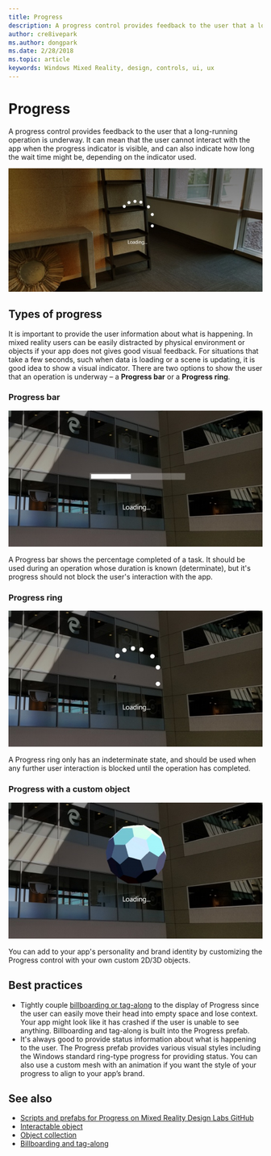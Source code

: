 ```yaml
---
title: Progress
description: A progress control provides feedback to the user that a long-running operation is underway.
author: cre8ivepark
ms.author: dongpark
ms.date: 2/28/2018
ms.topic: article
keywords: Windows Mixed Reality, design, controls, ui, ux
---
```




# Progress

A progress control provides feedback to the user that a long-running operation is underway. It can mean that the user cannot interact with the app when the progress indicator is visible, and can also indicate how long the wait time might be, depending on the indicator used.

![Progress ring example in HoloLens](images/640px-progress-hero.jpg)

## Types of progress

It is important to provide the user information about what is happening. In mixed reality users can be easily distracted by physical environment or objects if your app does not gives good visual feedback. For situations that take a few seconds, such when data is loading or a scene is updating, it is good idea to show a visual indicator. There are two options to show the user that an operation is underway – a **Progress bar** or a **Progress ring**.

### Progress bar

![Progress bar example in HoloLens](images/640px-progressbar.jpg)

A Progress bar shows the percentage completed of a task. It should be used during an operation whose duration is known (determinate), but it's progress should not block the user's interaction with the app.

### Progress ring

![Progress ring example in HoloLens](images/640px-progressring.jpg)

A Progress ring only has an indeterminate state, and should be used when any further user interaction is blocked until the operation has completed.

### Progress with a custom object

![Progress with custom mesh example in HoloLens](images/640px-progresscustom.jpg)

You can add to your app's personality and brand identity by customizing the Progress control with your own custom 2D/3D objects.

## Best practices
* Tightly couple [billboarding or tag-along](billboarding-and-tag-along.md) to the display of Progress since the user can easily move their head into empty space and lose context. Your app might look like it has crashed if the user is unable to see anything. Billboarding and tag-along is built into the Progress prefab.
* It's always good to provide status information about what is happening to the user. The Progress prefab provides various visual styles including the Windows standard ring-type progress for providing status. You can also use a custom mesh with an animation if you want the style of your progress to align to your app’s brand.

## See also
* [Scripts and prefabs for Progress on Mixed Reality Design Labs GitHub](https://github.com/Microsoft/MRDesignLabs_Unity/tree/master/DesignLabs_Unity_Examples)
* [Interactable object](interactable-object.md)
* [Object collection](object-collection.md)
* [Billboarding and tag-along](billboarding-and-tag-along.md)
